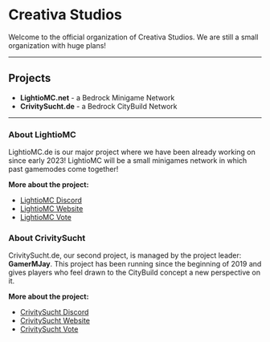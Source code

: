 # Creativa Studios

Welcome to the official organization of Creativa Studios. We are still a small organization with huge plans!

---

## Projects

- **LightioMC.net** - a Bedrock Minigame Network
- **CrivitySucht.de** - a Bedrock CityBuild Network

---

### About LightioMC

LightioMC.de is our major project where we have been already working on since early 2023! LightioMC will be a small minigames network in which past gamemodes come together!

**More about the project:**
- [LightioMC Discord](discord.lightiomc.net)
- [LightioMC Website](http://lightiomc.net)
- [LightioMC Vote](vote.lightiomc.net)

### About CrivitySucht

CrivitySucht.de, our second project, is managed by the project leader: **GamerMJay**. This project has been running since the beginning of 2019 and gives players who feel drawn to the CityBuild concept a new perspective on it.

**More about the project:**
- [CrivitySucht Discord](https://discord.crivitysucht.de)
- [CrivitySucht Website](https://crivitysucht.de)
- [CrivitySucht Vote](https://vote.crivitysucht.de)
